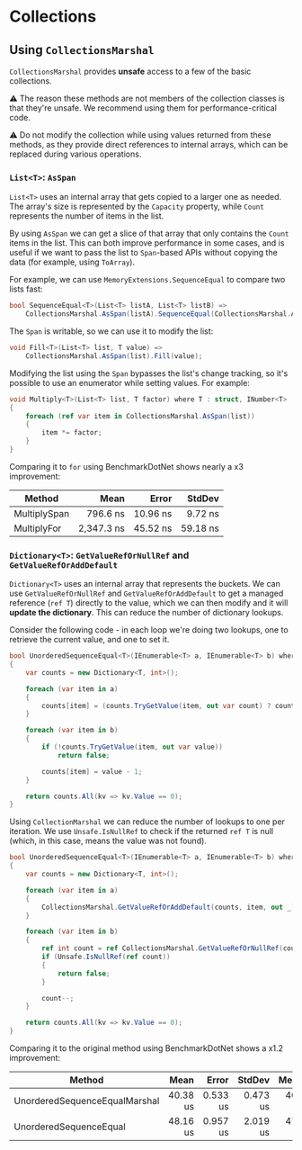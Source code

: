 # Collections

## Using `CollectionsMarshal`

`CollectionsMarshal` provides **unsafe** access to a few of the basic collections.

⚠️ The reason these methods are not members of the collection classes is that they're unsafe. We recommend using them for performance-critical code.

⚠️ Do not modify the collection while using values returned from these methods, as they provide direct references to internal arrays, which can be replaced during various operations.

### `List<T>`: `AsSpan`

`List<T>` uses an internal array that gets copied to a larger one as needed. The array's size is represented by the `Capacity` property, while `Count` represents the number of items in the list.

By using `AsSpan` we can get a slice of that array that only contains the `Count` items in the list. This can both improve performance in some cases, and is useful if we want to pass the list to `Span`-based APIs without copying the data (for example, using `ToArray`).

For example, we can use `MemoryExtensions.SequenceEqual` to compare two lists fast:

```cs
bool SequenceEqual<T>(List<T> listA, List<T> listB) =>
    CollectionsMarshal.AsSpan(listA).SequenceEqual(CollectionsMarshal.AsSpan(listB));
```

The `Span` is writable, so we can use it to modify the list:

```cs
void Fill<T>(List<T> list, T value) =>
    CollectionsMarshal.AsSpan(list).Fill(value);
```

Modifying the list using the `Span` bypasses the list's change tracking, so it's possible to use an enumerator while setting values. For example:

```cs
void Multiply<T>(List<T> list, T factor) where T : struct, INumber<T>
{
    foreach (ref var item in CollectionsMarshal.AsSpan(list))
    {
        item *= factor;
    }
}
```

Comparing it to `for` using BenchmarkDotNet shows nearly a x3 improvement:

|       Method |       Mean |    Error |   StdDev |
|------------- |-----------:|---------:|---------:|
| MultiplySpan |   796.6 ns | 10.96 ns |  9.72 ns |
|  MultiplyFor | 2,347.3 ns | 45.52 ns | 59.18 ns |

### `Dictionary<T>`: `GetValueRefOrNullRef` and `GetValueRefOrAddDefault`

`Dictionary<T>` uses an internal array that represents the buckets. We can use `GetValueRefOrNullRef` and `GetValueRefOrAddDefault` to get a managed reference (`ref T`) directly to the value, which we can then modify and it will **update the dictionary**. This can reduce the number of dictionary lookups.

Consider the following code - in each loop we're doing two lookups, one to retrieve the current value, and one to set it.

```cs
bool UnorderedSequenceEqual<T>(IEnumerable<T> a, IEnumerable<T> b) where T : notnull
{
    var counts = new Dictionary<T, int>();

    foreach (var item in a)
    {
        counts[item] = (counts.TryGetValue(item, out var count) ? count : 0) + 1;
    }

    foreach (var item in b)
    {
        if (!counts.TryGetValue(item, out var value))
            return false;

        counts[item] = value - 1;
    }

    return counts.All(kv => kv.Value == 0);
}
```

Using `CollectionMarshal` we can reduce the number of lookups to one per iteration. We use `Unsafe.IsNullRef` to check if the returned `ref T` is null (which, in this case, means the value was not found).

```cs
bool UnorderedSequenceEqual<T>(IEnumerable<T> a, IEnumerable<T> b) where T : notnull
{
    var counts = new Dictionary<T, int>();

    foreach (var item in a)
    {
        CollectionsMarshal.GetValueRefOrAddDefault(counts, item, out _)++;
    }

    foreach (var item in b)
    {
        ref int count = ref CollectionsMarshal.GetValueRefOrNullRef(counts, item);
        if (Unsafe.IsNullRef(ref count))
        {
            return false;
        }

        count--;
    }

    return counts.All(kv => kv.Value == 0);
}
```

Comparing it to the original method using BenchmarkDotNet shows a x1.2 improvement:

|                        Method |     Mean |    Error |   StdDev |   Median |
|------------------------------ |---------:|---------:|---------:|---------:|
| UnorderedSequenceEqualMarshal | 40.38 us | 0.533 us | 0.473 us | 40.50 us |
|        UnorderedSequenceEqual | 48.16 us | 0.957 us | 2.019 us | 47.36 us |

